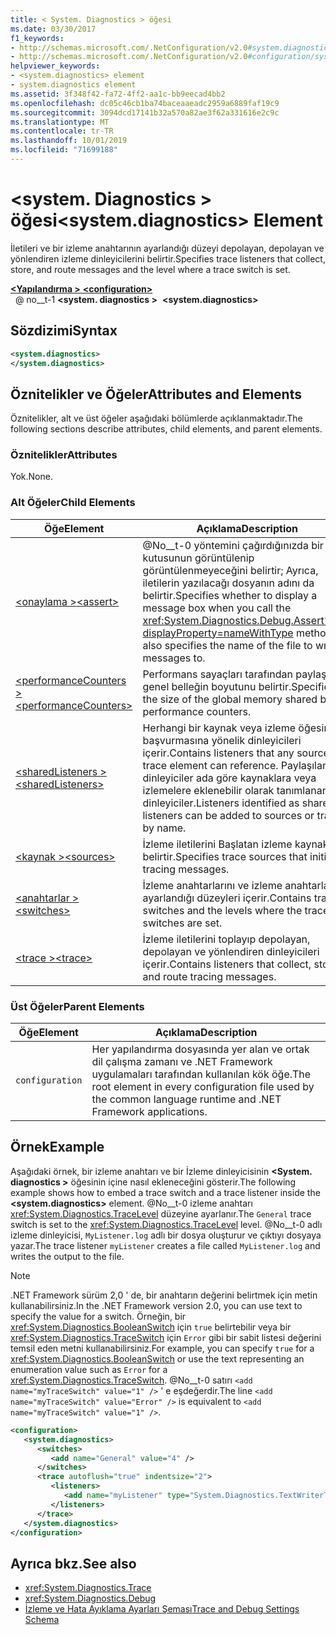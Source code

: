 ```yaml
---
title: < System. Diagnostics > öğesi
ms.date: 03/30/2017
f1_keywords:
- http://schemas.microsoft.com/.NetConfiguration/v2.0#system.diagnostics
- http://schemas.microsoft.com/.NetConfiguration/v2.0#configuration/system.diagnostics
helpviewer_keywords:
- <system.diagnostics> element
- system.diagnostics element
ms.assetid: 3f348f42-fa72-4ff2-aa1c-bb9eecad4bb2
ms.openlocfilehash: dc05c46cb1ba74baceaaeadc2959a6889faf19c9
ms.sourcegitcommit: 3094dcd17141b32a570a82ae3f62a331616e2c9c
ms.translationtype: MT
ms.contentlocale: tr-TR
ms.lasthandoff: 10/01/2019
ms.locfileid: "71699188"
---
```

# <a name="systemdiagnostics-element"></a><span data-ttu-id="232ff-102">\<system. Diagnostics > öğesi</span><span class="sxs-lookup"><span data-stu-id="232ff-102">\<system.diagnostics> Element</span></span>
<span data-ttu-id="232ff-103">İletileri ve bir izleme anahtarının ayarlandığı düzeyi depolayan, depolayan ve yönlendiren izleme dinleyicilerini belirtir.</span><span class="sxs-lookup"><span data-stu-id="232ff-103">Specifies trace listeners that collect, store, and route messages and the level where a trace switch is set.</span></span>  
  
[<span data-ttu-id="232ff-104"> **\<Yapılandırma >** </span><span class="sxs-lookup"><span data-stu-id="232ff-104">**\<configuration>**</span></span>](../configuration-element.md)  
<span data-ttu-id="232ff-105">&nbsp; @ no__t-1 **\<system. diagnostics >**</span><span class="sxs-lookup"><span data-stu-id="232ff-105">&nbsp;&nbsp;**\<system.diagnostics>**</span></span>  
  
## <a name="syntax"></a><span data-ttu-id="232ff-106">Sözdizimi</span><span class="sxs-lookup"><span data-stu-id="232ff-106">Syntax</span></span>  
  
```xml  
<system.diagnostics>   
</system.diagnostics>  
```  
  
## <a name="attributes-and-elements"></a><span data-ttu-id="232ff-107">Öznitelikler ve Öğeler</span><span class="sxs-lookup"><span data-stu-id="232ff-107">Attributes and Elements</span></span>  
 <span data-ttu-id="232ff-108">Öznitelikler, alt ve üst öğeler aşağıdaki bölümlerde açıklanmaktadır.</span><span class="sxs-lookup"><span data-stu-id="232ff-108">The following sections describe attributes, child elements, and parent elements.</span></span>  
  
### <a name="attributes"></a><span data-ttu-id="232ff-109">Öznitelikler</span><span class="sxs-lookup"><span data-stu-id="232ff-109">Attributes</span></span>  
 <span data-ttu-id="232ff-110">Yok.</span><span class="sxs-lookup"><span data-stu-id="232ff-110">None.</span></span>  
  
### <a name="child-elements"></a><span data-ttu-id="232ff-111">Alt Öğeler</span><span class="sxs-lookup"><span data-stu-id="232ff-111">Child Elements</span></span>  
  
|<span data-ttu-id="232ff-112">Öğe</span><span class="sxs-lookup"><span data-stu-id="232ff-112">Element</span></span>|<span data-ttu-id="232ff-113">Açıklama</span><span class="sxs-lookup"><span data-stu-id="232ff-113">Description</span></span>|  
|-------------|-----------------|  
|[<span data-ttu-id="232ff-114">\<onaylama ></span><span class="sxs-lookup"><span data-stu-id="232ff-114">\<assert></span></span>](assert-element.md)|<span data-ttu-id="232ff-115">@No__t-0 yöntemini çağırdığınızda bir ileti kutusunun görüntülenip görüntülenmeyeceğini belirtir; Ayrıca, iletilerin yazılacağı dosyanın adını da belirtir.</span><span class="sxs-lookup"><span data-stu-id="232ff-115">Specifies whether to display a message box when you call the <xref:System.Diagnostics.Debug.Assert%2A?displayProperty=nameWithType> method; also specifies the name of the file to write messages to.</span></span>|  
|[<span data-ttu-id="232ff-116">\<performanceCounters ></span><span class="sxs-lookup"><span data-stu-id="232ff-116">\<performanceCounters></span></span>](performancecounters-element.md)|<span data-ttu-id="232ff-117">Performans sayaçları tarafından paylaşılan genel belleğin boyutunu belirtir.</span><span class="sxs-lookup"><span data-stu-id="232ff-117">Specifies the size of the global memory shared by performance counters.</span></span>|  
|[<span data-ttu-id="232ff-118">\<sharedListeners ></span><span class="sxs-lookup"><span data-stu-id="232ff-118">\<sharedListeners></span></span>](sharedlisteners-element.md)|<span data-ttu-id="232ff-119">Herhangi bir kaynak veya izleme öğesinin başvurmasına yönelik dinleyicileri içerir.</span><span class="sxs-lookup"><span data-stu-id="232ff-119">Contains listeners that any source or trace element can reference.</span></span> <span data-ttu-id="232ff-120">Paylaşılan dinleyiciler ada göre kaynaklara veya izlemelere eklenebilir olarak tanımlanan dinleyiciler.</span><span class="sxs-lookup"><span data-stu-id="232ff-120">Listeners identified as shared listeners can be added to sources or traces by name.</span></span>|  
|[<span data-ttu-id="232ff-121">\<kaynak ></span><span class="sxs-lookup"><span data-stu-id="232ff-121">\<sources></span></span>](sources-element.md)|<span data-ttu-id="232ff-122">İzleme iletilerini Başlatan izleme kaynaklarını belirtir.</span><span class="sxs-lookup"><span data-stu-id="232ff-122">Specifies trace sources that initiate tracing messages.</span></span>|  
|[<span data-ttu-id="232ff-123">\<anahtarlar ></span><span class="sxs-lookup"><span data-stu-id="232ff-123">\<switches></span></span>](switches-element.md)|<span data-ttu-id="232ff-124">İzleme anahtarlarını ve izleme anahtarlarının ayarlandığı düzeyleri içerir.</span><span class="sxs-lookup"><span data-stu-id="232ff-124">Contains trace switches and the levels where the trace switches are set.</span></span>|  
|[<span data-ttu-id="232ff-125">\<trace ></span><span class="sxs-lookup"><span data-stu-id="232ff-125">\<trace></span></span>](trace-element.md)|<span data-ttu-id="232ff-126">İzleme iletilerini toplayıp depolayan, depolayan ve yönlendiren dinleyicileri içerir.</span><span class="sxs-lookup"><span data-stu-id="232ff-126">Contains listeners that collect, store, and route tracing messages.</span></span>|  
  
### <a name="parent-elements"></a><span data-ttu-id="232ff-127">Üst Öğeler</span><span class="sxs-lookup"><span data-stu-id="232ff-127">Parent Elements</span></span>  
  
|<span data-ttu-id="232ff-128">Öğe</span><span class="sxs-lookup"><span data-stu-id="232ff-128">Element</span></span>|<span data-ttu-id="232ff-129">Açıklama</span><span class="sxs-lookup"><span data-stu-id="232ff-129">Description</span></span>|  
|-------------|-----------------|  
|`configuration`|<span data-ttu-id="232ff-130">Her yapılandırma dosyasında yer alan ve ortak dil çalışma zamanı ve .NET Framework uygulamaları tarafından kullanılan kök öğe.</span><span class="sxs-lookup"><span data-stu-id="232ff-130">The root element in every configuration file used by the common language runtime and .NET Framework applications.</span></span>|  
  
## <a name="example"></a><span data-ttu-id="232ff-131">Örnek</span><span class="sxs-lookup"><span data-stu-id="232ff-131">Example</span></span>  
 <span data-ttu-id="232ff-132">Aşağıdaki örnek, bir izleme anahtarı ve bir İzleme dinleyicisinin **\<System. diagnostics >** öğesinin içine nasıl ekleneceğini gösterir.</span><span class="sxs-lookup"><span data-stu-id="232ff-132">The following example shows how to embed a trace switch and a trace listener inside the **\<system.diagnostics>** element.</span></span> <span data-ttu-id="232ff-133">@No__t-0 izleme anahtarı <xref:System.Diagnostics.TraceLevel> düzeyine ayarlanır.</span><span class="sxs-lookup"><span data-stu-id="232ff-133">The `General` trace switch is set to the <xref:System.Diagnostics.TraceLevel> level.</span></span> <span data-ttu-id="232ff-134">@No__t-0 adlı izleme dinleyicisi, `MyListener.log` adlı bir dosya oluşturur ve çıktıyı dosyaya yazar.</span><span class="sxs-lookup"><span data-stu-id="232ff-134">The trace listener `myListener` creates a file called `MyListener.log` and writes the output to the file.</span></span>  
  
> [!NOTE]
> <span data-ttu-id="232ff-135">.NET Framework sürüm 2,0 ' de, bir anahtarın değerini belirtmek için metin kullanabilirsiniz.</span><span class="sxs-lookup"><span data-stu-id="232ff-135">In the .NET Framework version 2.0, you can use text to specify the value for a switch.</span></span> <span data-ttu-id="232ff-136">Örneğin, bir <xref:System.Diagnostics.BooleanSwitch> için `true` belirtebilir veya bir <xref:System.Diagnostics.TraceSwitch> için `Error` gibi bir sabit listesi değerini temsil eden metni kullanabilirsiniz.</span><span class="sxs-lookup"><span data-stu-id="232ff-136">For example, you can specify `true` for a <xref:System.Diagnostics.BooleanSwitch> or use the text representing an enumeration value such as `Error` for a <xref:System.Diagnostics.TraceSwitch>.</span></span> <span data-ttu-id="232ff-137">@No__t-0 satırı `<add name="myTraceSwitch" value="1" />` ' e eşdeğerdir.</span><span class="sxs-lookup"><span data-stu-id="232ff-137">The line `<add name="myTraceSwitch" value="Error" />` is equivalent to `<add name="myTraceSwitch" value="1" />`.</span></span>  
  
```xml  
<configuration>  
   <system.diagnostics>  
      <switches>  
         <add name="General" value="4" />  
      </switches>  
      <trace autoflush="true" indentsize="2">  
         <listeners>  
            <add name="myListener" type="System.Diagnostics.TextWriterTraceListener, System, Version=1.0.3300.0, Culture=neutral, PublicKeyToken=b77a5c561934e089" initializeData="MyListener.log" traceOutputOptions="ProcessId, LogicalOperationStack, Timestamp, ThreadId, Callstack, DateTime" />  
         </listeners>  
      </trace>  
   </system.diagnostics>  
</configuration>  
```  
  
## <a name="see-also"></a><span data-ttu-id="232ff-138">Ayrıca bkz.</span><span class="sxs-lookup"><span data-stu-id="232ff-138">See also</span></span>

- <xref:System.Diagnostics.Trace>
- <xref:System.Diagnostics.Debug>
- [<span data-ttu-id="232ff-139">İzleme ve Hata Ayıklama Ayarları Şeması</span><span class="sxs-lookup"><span data-stu-id="232ff-139">Trace and Debug Settings Schema</span></span>](index.md)
